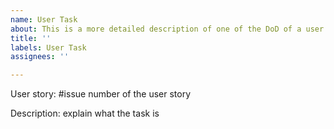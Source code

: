 ```yaml
---
name: User Task
about: This is a more detailed description of one of the DoD of a user story.
title: ''
labels: User Task
assignees: ''

---
```


User story: #issue number of the user story

Description: explain what the task is
